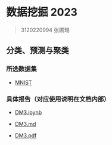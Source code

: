 # 数据挖掘 2023

> 3120220994 张圃㻛

## 分类、预测与聚类

### 所选数据集

- [MNIST](http://yann.lecun.com/exdb/mnist/)
### 具体报告（对应使用说明在文档内部）

- [DM3.ipynb](./DM3.ipynb)

- [DM3.md](./DM3.md)
  
- [DM3.pdf](./DM3.pdf)

